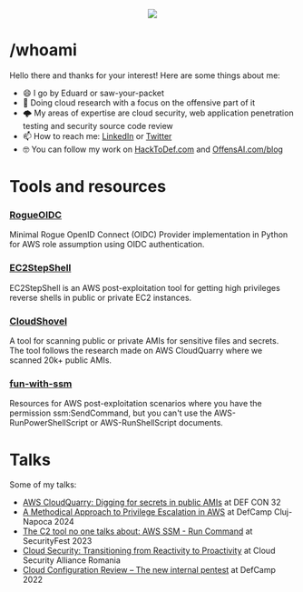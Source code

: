 <p align="center">
  <img src="https://capsule-render.vercel.app/api?text=💻☁️🔥💪&animation=fadeIn&type=waving&color=gradient&height=130"/>
</p>

# /whoami

Hello there and thanks for your interest! Here are some things about me:

- 😄 I go by Eduard or saw-your-packet 
- 🔭 Doing cloud research with a focus on the offensive part of it
- 🌩️ My areas of expertise are cloud security, web application penetration testing and security source code review
- 📫 How to reach me: [LinkedIn](https://www.linkedin.com/in/eduard-k-agavriloae/) or [Twitter](https://x.com/saw_your_packet)
- 🤓 You can follow my work on [HackToDef.com](https://hacktodef.com/) and [OffensAI.com/blog](https://www.offensai.com/blog)

# Tools and resources

### <a href="https://github.com/OffensAI/RogueOIDC" target="_blank">RogueOIDC</a>

Minimal Rogue OpenID Connect (OIDC) Provider implementation in Python for AWS role assumption using OIDC authentication.

### <a href="https://github.com/saw-your-packet/EC2StepShell" target="_blank">EC2StepShell</a>

EC2StepShell is an AWS post-exploitation tool for getting high privileges reverse shells in public or private EC2 instances. 

### <a href="https://github.com/saw-your-packet/CloudShovel" target="_blank">CloudShovel</a>

A tool for scanning public or private AMIs for sensitive files and secrets. The tool follows the research made on AWS CloudQuarry where we scanned 20k+ public AMIs.

### <a href="https://github.com/saw-your-packet/fun-with-ssm" target="_blank">fun-with-ssm</a>

Resources for AWS post-exploitation scenarios where you have the permission ssm:SendCommand, but you can't use the AWS-RunPowerShellScript or AWS-RunShellScript documents.

# Talks

Some of my talks:

- <a href="https://www.youtube.com/watch?v=7k3zOylPKbM" target="_blank">AWS CloudQuarry: Digging for secrets in public AMIs</a> at DEF CON 32
- <a href="https://www.youtube.com/watch?v=XTKtjhn3Dwc" target="_blank">A Methodical Approach to Privilege Escalation in AWS</a> at DefCamp Cluj-Napoca 2024
- <a href="https://www.youtube.com/watch?v=cn7XLaGmmCg" target="_blank">The C2 tool no one talks about: AWS SSM - Run Command</a> at SecurityFest 2023
- <a href="https://www.youtube.com/watch?v=uKkZOIUTdx4" target="_blank">Cloud Security: Transitioning from Reactivity to Proactivity</a> at Cloud Security Alliance Romania
- <a href="https://www.youtube.com/watch?v=eyIQ82vvGLk" target="_blank">Cloud Configuration Review – The new internal pentest</a> at DefCamp 2022
